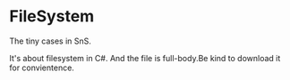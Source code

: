 # FileSystem
The tiny cases in SnS.

It's about filesystem in C#. And the file is full-body.Be kind to download it for convientence.